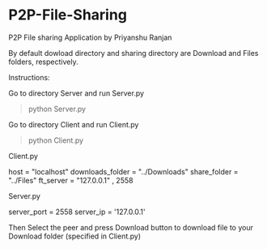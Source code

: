 # P2P-File-Sharing
P2P File sharing Application by Priyanshu Ranjan

By default dowload directory and sharing directory are Download and Files folders, respectively.

Instructions:

Go to directory Server and run Server.py
> python Server.py

Go to directory Client and run Client.py
> python Client.py

Client.py

host = "localhost"
downloads_folder = "../Downloads"
share_folder = "../Files"
ft_server = "127.0.0.1" , 2558


Server.py

server_port = 2558
server_ip = '127.0.0.1'

Then Select the peer and press Download button to download file to your Download folder (specified in Client.py)
